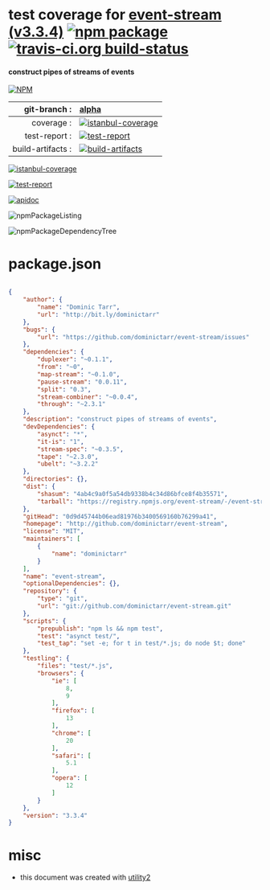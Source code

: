 # test coverage for  [event-stream (v3.3.4)](http://github.com/dominictarr/event-stream)  [![npm package](https://img.shields.io/npm/v/npmtest-event-stream.svg?style=flat-square)](https://www.npmjs.org/package/npmtest-event-stream) [![travis-ci.org build-status](https://api.travis-ci.org/npmtest/node-npmtest-event-stream.svg)](https://travis-ci.org/npmtest/node-npmtest-event-stream)
#### construct pipes of streams of events

[![NPM](https://nodei.co/npm/event-stream.png?downloads=true&downloadRank=true&stars=true)](https://www.npmjs.com/package/event-stream)

| git-branch : | [alpha](https://github.com/npmtest/node-npmtest-event-stream/tree/alpha)|
|--:|:--|
| coverage : | [![istanbul-coverage](https://npmtest.github.io/node-npmtest-event-stream/build/coverage.badge.svg)](https://npmtest.github.io/node-npmtest-event-stream/build/coverage.html/index.html)|
| test-report : | [![test-report](https://npmtest.github.io/node-npmtest-event-stream/build/test-report.badge.svg)](https://npmtest.github.io/node-npmtest-event-stream/build/test-report.html)|
| build-artifacts : | [![build-artifacts](https://npmtest.github.io/node-npmtest-event-stream/glyphicons_144_folder_open.png)](https://github.com/npmtest/node-npmtest-event-stream/tree/gh-pages/build)|

[![istanbul-coverage](https://npmtest.github.io/node-npmtest-event-stream/build/screenCapture.buildCi.browser.%252Ftmp%252Fbuild%252Fcoverage.lib.html.png)](https://npmtest.github.io/node-npmtest-event-stream/build/coverage.html/index.html)

[![test-report](https://npmtest.github.io/node-npmtest-event-stream/build/screenCapture.buildCi.browser.%252Ftmp%252Fbuild%252Ftest-report.html.png)](https://npmtest.github.io/node-npmtest-event-stream/build/test-report.html)

[![apidoc](https://npmdoc.github.io/node-npmdoc-event-stream/build/screenCapture.buildCi.browser.%252Ftmp%252Fbuild%252Fapidoc.html.png)](https://npmdoc.github.io/node-npmdoc-event-stream/build/apidoc.html)

![npmPackageListing](https://npmtest.github.io/node-npmtest-event-stream/build/screenCapture.npmPackageListing.svg)

![npmPackageDependencyTree](https://npmtest.github.io/node-npmtest-event-stream/build/screenCapture.npmPackageDependencyTree.svg)



# package.json

```json

{
    "author": {
        "name": "Dominic Tarr",
        "url": "http://bit.ly/dominictarr"
    },
    "bugs": {
        "url": "https://github.com/dominictarr/event-stream/issues"
    },
    "dependencies": {
        "duplexer": "~0.1.1",
        "from": "~0",
        "map-stream": "~0.1.0",
        "pause-stream": "0.0.11",
        "split": "0.3",
        "stream-combiner": "~0.0.4",
        "through": "~2.3.1"
    },
    "description": "construct pipes of streams of events",
    "devDependencies": {
        "asynct": "*",
        "it-is": "1",
        "stream-spec": "~0.3.5",
        "tape": "~2.3.0",
        "ubelt": "~3.2.2"
    },
    "directories": {},
    "dist": {
        "shasum": "4ab4c9a0f5a54db9338b4c34d86bfce8f4b35571",
        "tarball": "https://registry.npmjs.org/event-stream/-/event-stream-3.3.4.tgz"
    },
    "gitHead": "0d9d45744b06ead81976b3400569160b76299a41",
    "homepage": "http://github.com/dominictarr/event-stream",
    "license": "MIT",
    "maintainers": [
        {
            "name": "dominictarr"
        }
    ],
    "name": "event-stream",
    "optionalDependencies": {},
    "repository": {
        "type": "git",
        "url": "git://github.com/dominictarr/event-stream.git"
    },
    "scripts": {
        "prepublish": "npm ls && npm test",
        "test": "asynct test/",
        "test_tap": "set -e; for t in test/*.js; do node $t; done"
    },
    "testling": {
        "files": "test/*.js",
        "browsers": {
            "ie": [
                8,
                9
            ],
            "firefox": [
                13
            ],
            "chrome": [
                20
            ],
            "safari": [
                5.1
            ],
            "opera": [
                12
            ]
        }
    },
    "version": "3.3.4"
}
```



# misc
- this document was created with [utility2](https://github.com/kaizhu256/node-utility2)
